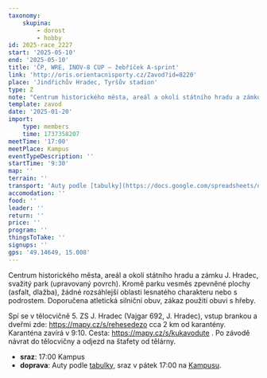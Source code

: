 ```yaml
---
taxonomy:
    skupina:
        - dorost
        - hobby
id: 2025-race_2227
start: '2025-05-10'
end: '2025-05-10'
title: 'ČP, WRE, INOV-8 CUP – žebříček A-sprint'
link: 'http://oris.orientacnisporty.cz/Zavod?id=8220'
place: 'Jindřichův Hradec, Tyršův stadion'
type: Z
note: "Centrum historického města, areál a okolí státního hradu a zámku J. Hradec, svažitý park (upravovaný povrch). Kromě parku vesměs zpevněné plochy (asfalt, dlažba), žádné rozsáhlejší oblasti lesnatého charakteru nebo s podrostem. Doporučena atletická silniční obuv, zákaz použití obuvi s hřeby.\r\n\r\nSpí se v tělocvičně  5. ZS J. Hradec (Vajgar 692, J. Hradec), vstup brankou a dveřmi zde: https://mapy.cz/s/rehesedezo cca 2 km od karantény. Karanténa zavírá v 9:10. Cesta: https://mapy.cz/s/kukavodute .\r\nPo závodě návrat do tělocvičny a odjezd na štafety od tělárny."
template: zavod
date: '2025-01-20'
import:
    type: members
    time: 1737358207
meetTime: '17:00'
meetPlace: Kampus
eventTypeDescription: ''
startTime: '9:30'
map: ''
terrain: ''
transport: 'Auty podle [tabulky](https://docs.google.com/spreadsheets/d/11BnwSB_NKIZosWQx59KvhTZiOqyUfg2SF8mIVDrUdbA/edit?gid=0#gid=0), sraz v pátek 17:00 na [Kampusu](https://mapy.cz/s/jokaporuvo).'
accomodation: ''
food: ''
leader: ''
return: ''
price: ''
program: ''
thingsToTake: ''
signups: ''
gps: '49.14649, 15.008'
---
```


Centrum historického města, areál a okolí státního hradu a zámku J. Hradec, svažitý park (upravovaný povrch). Kromě parku vesměs zpevněné plochy (asfalt, dlažba), žádné rozsáhlejší oblasti lesnatého charakteru nebo s podrostem. Doporučena atletická silniční obuv, zákaz použití obuvi s hřeby.

Spí se v tělocvičně  5. ZS J. Hradec (Vajgar 692, J. Hradec), vstup brankou a dveřmi zde: https://mapy.cz/s/rehesedezo cca 2 km od karantény. Karanténa zavírá v 9:10. Cesta: https://mapy.cz/s/kukavodute .
Po závodě návrat do tělocvičny a odjezd na štafety od tělárny.
* **sraz**: 17:00 Kampus
* **doprava**: Auty podle [tabulky](https://docs.google.com/spreadsheets/d/11BnwSB_NKIZosWQx59KvhTZiOqyUfg2SF8mIVDrUdbA/edit?gid=0#gid=0), sraz v pátek 17:00 na [Kampusu](https://mapy.cz/s/jokaporuvo).
